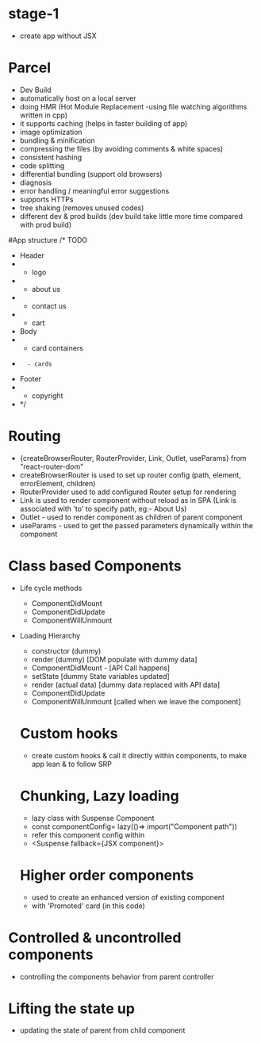 # stage-1

- create app without JSX

# Parcel

- Dev Build
- automatically host on a local server
- doing HMR (Hot Module Replacement -using file watching algorithms written in cpp)
- it supports caching (helps in faster building of app)
- image optimization
- bundling & minification
- compressing the files (by avoiding comments & white spaces)
- consistent hashing
- code splitting
- differential bundling (support old browsers)
- diagnosis
- error handling / meaningful error suggestions
- supports HTTPs
- tree shaking (removes unused codes)
- different dev & prod builds (dev build take little more time compared with prod build)

#App structure
/\* TODO

- Header
- - logo
- - about us
- - contact us
- - cart
- Body
- - card containers
-       - cards
- Footer
- - copyright
- \*/

# Routing

- {createBrowserRouter, RouterProvider, Link, Outlet, useParams} from "react-router-dom"
- createBrowserRouter is used to set up router config (path, element, errorElement, children)
- RouterProvider used to add configured Router setup for rendering
- Link is used to render component without reload as in SPA (Link is associated with 'to' to specify path, eg:- <Link to="/about">About Us</Link>)
- Outlet - used to render component as children of parent component
- useParams - used to get the passed parameters dynamically within the component

# Class based Components

- Life cycle methods
  - ComponentDidMount
  - ComponentDidUpdate
  - ComponentWillUnmount
- Loading Hierarchy

  - constructor (dummy)
  - render (dummy) [DOM populate with dummy data]
  - ComponentDidMount - [API Call happens]
  - setState [dummy State variables updated]
  - render (actual data) [dummy data replaced with API data]
  - ComponentDidUpdate
  - ComponentWillUnmount [called when we leave the component]

  # Custom hooks

  - create custom hooks & call it directly within components,
    to make app lean & to follow SRP

  # Chunking, Lazy loading

  - lazy class with Suspense Component
  - const componentConfig= lazy(()=> import("Component path"))
  - refer this component config within <Suspense> <componentConfig/></Suspense>
  - <Suspense fallback={JSX component}> </Suspense>

  # Higher order components

  - used to create an enhanced version of existing component
  - with 'Promoted' card (in this code)

# Controlled & uncontrolled components
  - controlling the components behavior from parent controller

# Lifting the state up
 - updating the state of parent from child component
